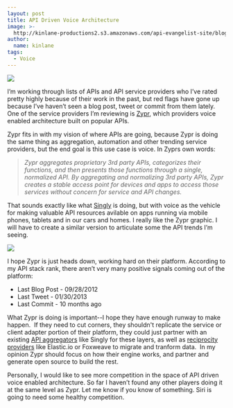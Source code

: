 ```yaml
---
layout: post
title: API Driven Voice Architecture
image: >-
  http://kinlane-productions2.s3.amazonaws.com/api-evangelist-site/blog/zypr-logo.png
author:
  name: kinlane
tags:
  - Voice
---
```

[![](https://s3.amazonaws.com/kinlane-productions2/api-evangelist/zypr/zypr-logo.png)](https://www.zypr.net/)

I’m working through lists of APIs and API service providers who I’ve rated pretty highly because of their work in the past, but red flags have gone up because I’ve haven’t seen a blog post, tweet or commit from them lately. One of the service providers I’m reviewing is [Zypr](https://www.zypr.net/ "Zypr"), which providers voice enabled architecture built on popular APIs.

Zypr fits in with my vision of where APIs are going, because Zypr is doing the same thing as aggregation, automation and other trending service providers, but the end goal is this use case is voice. In Zyprs own words:

> _Zypr aggregates proprietary 3rd party APIs, categorizes their functions, and then presents those functions through a single, normalized API. By aggregating and normalizing 3rd party APIs, Zypr creates a stable access point for devices and apps to access those services without concern for service and API changes._

That sounds exactly like what [Singly](http://singly.com "Singly") is doing, but with voice as the vehicle for making valuable API resources avilable on apps running via mobile phones, tablets and in our cars and homes. I really like the Zypr graphic. I will have to create a similar version to articulate some the API trends I’m seeing.

[![](https://s3.amazonaws.com/kinlane-productions2/api-evangelist/zypr/zypr-voice-enabled.jpg)](https://www.zypr.net/)

I hope Zypr is just heads down, working hard on their platform. According to my API stack rank, there aren’t very many positive signals coming out of the platform:

*   Last Blog Post - 09/28/2012
*   Last Tweet - 01/30/2013
*   Last Commit - 10 months ago

What Zypr is doing is important--I hope they have enough runway to make happen.  If they need to cut corners, they shouldn't replicate the service or client adapter portion of their platform, they could just partner with an existing [API aggregators](/trends/aggregation.php "API aggregator") like Singly for these layers, as well as [reciprocity providers](/trends/reciprocity.php "API reciprocity") like Elastic.io or Foxweave to migrate and tranform data.  In my opinion Zypr should focus on how their engine works, and partner and generate open source to build the rest.

Personally, I would like to see more competition in the space of API driven voice enabled architecture. So far I haven’t found any other players doing it at the same level as Zypr. Let me know if you know of something. Siri is going to need some healthy competition.